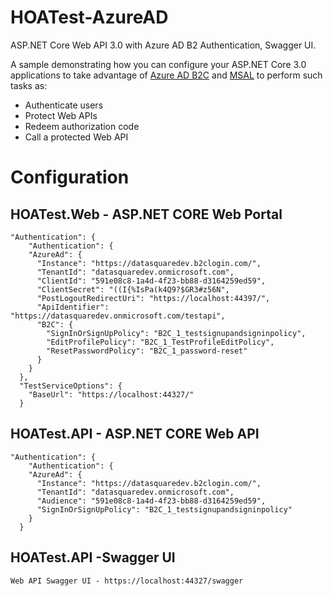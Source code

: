 # HOATest-AzureAD
ASP.NET Core Web API 3.0 with Azure AD B2 Authentication, Swagger UI.

A sample demonstrating how you can configure your ASP.NET Core 3.0 applications to take advantage of [Azure AD B2C](https://azure.microsoft.com/en-us/services/active-directory-b2c/) and [MSAL](https://github.com/AzureAD/microsoft-authentication-library-for-dotnet) to perform such tasks as:
- Authenticate users
- Protect Web APIs
- Redeem authorization code
- Call a protected Web API


# Configuration

## HOATest.Web - ASP.NET CORE Web Portal

```
"Authentication": {
    "Authentication": {
    "AzureAd": {
      "Instance": "https://datasquaredev.b2clogin.com/",
      "TenantId": "datasquaredev.onmicrosoft.com",
      "ClientId": "591e08c8-1a4d-4f23-bb88-d3164259ed59",
      "ClientSecret": "((I{%IsPa(k4Q9?$GR3#z56N",
      "PostLogoutRedirectUri": "https://localhost:44397/",
      "ApiIdentifier": "https://datasquaredev.onmicrosoft.com/testapi",
      "B2C": {
        "SignInOrSignUpPolicy": "B2C_1_testsignupandsigninpolicy",
        "EditProfilePolicy": "B2C_1_TestProfileEditPolicy",
        "ResetPasswordPolicy": "B2C_1_password-reset"
      }
    }
  },
  "TestServiceOptions": {
    "BaseUrl": "https://localhost:44327/"
  } 
```

## HOATest.API - ASP.NET CORE Web API

```
"Authentication": {
    "Authentication": {
    "AzureAd": {
      "Instance": "https://datasquaredev.b2clogin.com/",
      "TenantId": "datasquaredev.onmicrosoft.com",
      "Audience": "591e08c8-1a4d-4f23-bb88-d3164259ed59",
      "SignInOrSignUpPolicy": "B2C_1_testsignupandsigninpolicy"
    }
  }
```

## HOATest.API -Swagger UI
```
Web API Swagger UI - https://localhost:44327/swagger
```

